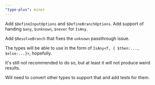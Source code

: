 ```yaml
---
"type-plus": minor
---
```


Add `$DefineInputOptions` and `$DefineBranchOptions`.
Add support of handing `$any`, `$unknown`, `$never` for `IsAny`.

Add `$ResolveBranch` that fixes the `unknown` passthrough issue.

The types will be able to use in the form of `IsAny<T, { $then:..., $else:...}>`, hopefully.

It's still not recommended to do so, but at least it will not produce weird results.

Will need to convert other types to support that and add tests for them.
